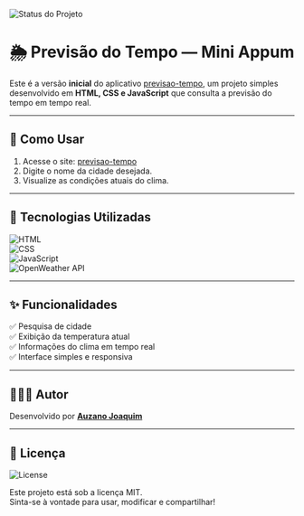 ![Status do Projeto](https://img.shields.io/badge/status-estável-brightgreen?style=for-the-badge)  

# 🌦️ Previsão do Tempo — Mini Appum

Este é a versão **inicial** do aplicativo [previsao-tempo](https://auzanojoaquim.github.io/previsao-tempo/), um projeto simples desenvolvido em **HTML, CSS e JavaScript** que consulta a previsão do tempo em tempo real.  

---

## 🚀 Como Usar  

1. Acesse o site: [previsao-tempo](https://auzanojoaquim.github.io/previsao-tempo/)  
2. Digite o nome da cidade desejada.  
3. Visualize as condições atuais do clima.  

---

## 🔧 Tecnologias Utilizadas  

![HTML](https://img.shields.io/badge/HTML5-orange?style=for-the-badge&logo=html5&logoColor=white)  
![CSS](https://img.shields.io/badge/CSS3-blue?style=for-the-badge&logo=css3&logoColor=white)  
![JavaScript](https://img.shields.io/badge/JavaScript-yellow?style=for-the-badge&logo=javascript&logoColor=black)  
![OpenWeather API](https://img.shields.io/badge/OpenWeather-API-orange?style=for-the-badge&logo=openweather&logoColor=white)  

---

## ✨ Funcionalidades  

✅ Pesquisa de cidade  
✅ Exibição da temperatura atual  
✅ Informações do clima em tempo real  
✅ Interface simples e responsiva  

---

## 👨🏽‍💻 Autor  

Desenvolvido por [**Auzano Joaquim**](https://github.com/auzanojoaquim)  

---

## 📜 Licença  

![License](https://img.shields.io/badge/License-MIT-green?style=for-the-badge)  

Este projeto está sob a licença MIT.  
Sinta-se à vontade para usar, modificar e compartilhar!
